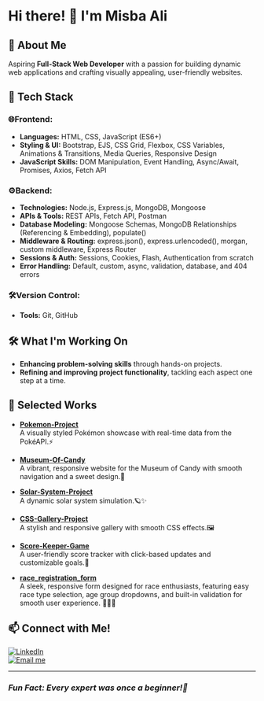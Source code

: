 # Hi there! 👋 I'm Misba Ali 

## 🌱 About Me
Aspiring **Full-Stack Web Developer** with a passion for building dynamic web applications and crafting visually appealing, user-friendly websites.

## 🚀 Tech Stack
### 🌐Frontend:
- **Languages:** HTML, CSS, JavaScript (ES6+)
- **Styling & UI:** Bootstrap, EJS, CSS Grid, Flexbox, CSS Variables, Animations & Transitions, Media Queries, Responsive Design
- **JavaScript Skills:** DOM Manipulation, Event Handling, Async/Await, Promises, Axios, Fetch API

### ⚙️Backend:
- **Technologies:** Node.js, Express.js, MongoDB, Mongoose
- **APIs & Tools:** REST APIs, Fetch API, Postman
- **Database Modeling:** Mongoose Schemas, MongoDB Relationships (Referencing & Embedding), populate()
- **Middleware & Routing:** express.json(), express.urlencoded(), morgan, custom middleware, Express Router
- **Sessions & Auth:** Sessions, Cookies, Flash, Authentication from scratch
- **Error Handling:** Default, custom, async, validation, database, and 404 errors

### 🛠Version Control:
- **Tools:** Git, GitHub

## 🛠️ What I'm Working On
- **Enhancing problem-solving skills** through hands-on projects.
- **Refining and improving project functionality**, tackling each aspect one step at a time. 

## 📌 Selected Works
- **[Pokemon-Project](https://github.com/Misba0019/Pokemon-Project.git)**  
A visually styled Pokémon showcase with real-time data from the PokéAPI.⚡
  
- **[Museum-Of-Candy](https://github.com/Misba0019/Museum-Of-Candy.git)**  
A vibrant, responsive website for the Museum of Candy with smooth navigation and a sweet design.🍭
  
- **[Solar-System-Project](https://github.com/Misba0019/Solar-System-Project.git)**  
A dynamic solar system simulation.🪐✨
  
- **[CSS-Gallery-Project](https://github.com/Misba0019/CSS-Gallery-Project.git)**  
A stylish and responsive gallery with smooth CSS effects.🖼️ 
  
- **[Score-Keeper-Game](https://github.com/Misba0019/Score_Keeper_Game.git)**  
A user-friendly score tracker with click-based updates and customizable goals.🎯
  
- **[race_registration_form](https://github.com/Misba0019/race_registration_form.git)**  
A sleek, responsive form designed for race enthusiasts, featuring easy race type selection, age group dropdowns, and built-in validation for smooth user experience. 🏃‍♂️✨

## 📫 Connect with Me!
[![LinkedIn](https://img.shields.io/badge/LinkedIn-Profile-blue?style=flat&logo=linkedin)](https://www.linkedin.com/in/misba-ali)  
[![Email me](https://img.shields.io/badge/Email-Contact-red?style=flat&logo=gmail)](mailto:misbaalikhan@gmail.com)

---
### *Fun Fact: Every expert was once a beginner!🌱*
